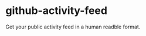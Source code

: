github-activity-feed
====================

Get your public activity feed in a human readble format. 
